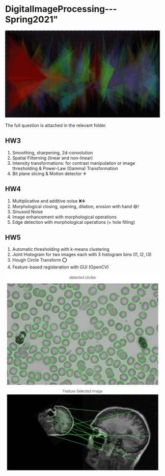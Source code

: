 # DigitalImageProcessing---Spring2021"

<img src="cover.gif" alt="Generative Art with Processing johnong5015 February 11, 2015">

The full question is attached in the relevant folder. 

## HW3
1. Smoothing, sharpening, 2d-convolution 
1. Spatial Filterning (linear and non-linear) 
1. Intensity transformations: for contrast manipulation or image thresholding & Power-Law (Gamma) Transformation
1. Bit plane slicing & Motion detector ✈

## HW4
1. Multiplicative and additive noise ❌➕
1. Morphological closing, opening, dilation, erosion with hand 😄!
1. Sinusoid Noise
1. Image enhancement with morphological operations 
1. Edge detection with morphological operations (+ hole filling)

## HW5
1. Automatic thresholding with k-means clustering 
1. Joint Histogram for two images each with 3 histogram bins (I1, I2, I3)
1. Hough Circle Transform ⭕
1. Feature-based registeration with GUI (OpenCV)

<img src="HW6\houghCircs.jpg" alt="houghCircs">
<img src="HW6\features.jpg" alt="features">